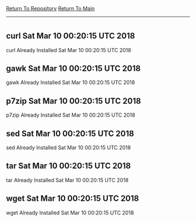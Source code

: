 [Return To Repository](https://github.com/deathbybandaid/piholeparser/)
[Return To Main](https://github.com/deathbybandaid/piholeparser/blob/master/RecentRunLogs/Mainlog.md)
____________________________________
# 
## curl Sat Mar 10 00:20:15 UTC 2018
curl Already Installed Sat Mar 10 00:20:15 UTC 2018
## gawk Sat Mar 10 00:20:15 UTC 2018
gawk Already Installed Sat Mar 10 00:20:15 UTC 2018
## p7zip Sat Mar 10 00:20:15 UTC 2018
p7zip Already Installed Sat Mar 10 00:20:15 UTC 2018
## sed Sat Mar 10 00:20:15 UTC 2018
sed Already Installed Sat Mar 10 00:20:15 UTC 2018
## tar Sat Mar 10 00:20:15 UTC 2018
tar Already Installed Sat Mar 10 00:20:15 UTC 2018
## wget Sat Mar 10 00:20:15 UTC 2018
wget Already Installed Sat Mar 10 00:20:15 UTC 2018

